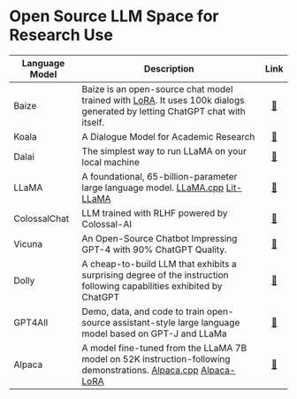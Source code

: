 # Open Source LLM Space for Research Use
| Language Model | Description | Link |
|------ | ---------- | :---------: |
| Baize | Baize is an open-source chat model trained with [LoRA](https://github.com/microsoft/LoRA). It uses 100k dialogs generated by letting ChatGPT chat with itself.| [🔗](https://github.com/project-baize/baize-chatbot)|
| Koala | A Dialogue Model for Academic Research| [🔗](https://github.com/project-baize/baize-chatbot)|
| Dalai | The simplest way to run LLaMA on your local machine | [🔗](https://github.com/cocktailpeanut/dalai)|
| LLaMA | A foundational, 65-billion-parameter large language model. [LLaMA.cpp](https://github.com/ggerganov/llama.cpp) [Lit-LLaMA](https://github.com/Lightning-AI/lit-llama) | [🔗](https://github.com/cocktailpeanut/dalai)|
| ColossalChat |  LLM trained with RLHF powered by Colossal-AI | [🔗](https://github.com/cocktailpeanut/dalai) | 
| Vicuna | An Open-Source Chatbot Impressing GPT-4 with 90% ChatGPT Quality. | [🔗](https://github.com/lm-sys/FastChat)|
| Dolly | A cheap-to-build LLM that exhibits a surprising degree of the instruction following capabilities exhibited by ChatGPT | [🔗](https://www.databricks.com/blog/2023/03/24/hello-dolly-democratizing-magic-chatgpt-open-models.html) | 
| GPT4All | Demo, data, and code to train open-source assistant-style large language model based on GPT-J and LLaMa | [🔗](https://github.com/nomic-ai/gpt4all) | 
| Alpaca | A model fine-tuned from the LLaMA 7B model on 52K instruction-following demonstrations. [Alpaca.cpp](https://github.com/antimatter15/alpaca.cpp) [Alpaca-LoRA](https://github.com/tloen/alpaca-lora) | [🔗](https://github.com/nomic-ai/gpt4all) | 
